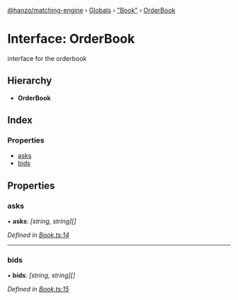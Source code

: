 [@hanzo/matching-engine](../README.md) › [Globals](../globals.md) › ["Book"](../modules/_book_.md) › [OrderBook](_book_.orderbook.md)

# Interface: OrderBook

interface for the orderbook

## Hierarchy

* **OrderBook**

## Index

### Properties

* [asks](_book_.orderbook.md#asks)
* [bids](_book_.orderbook.md#bids)

## Properties

###  asks

• **asks**: *[string, string][]*

*Defined in [Book.ts:14](https://github.com/hanzoai/matching-engine/blob/6e273d4/src/Book.ts#L14)*

___

###  bids

• **bids**: *[string, string][]*

*Defined in [Book.ts:15](https://github.com/hanzoai/matching-engine/blob/6e273d4/src/Book.ts#L15)*
